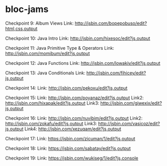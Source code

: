 # bloc-jams

Checkpoint 9: Album Views
Link: http://jsbin.com/bopepobuso/edit?html,css,output

Checkpoint 10: Java Intro
Link: http://jsbin.com/hixesoc/edit?js,output

Checkpoint 11: Java Primitive Type & Operators
Link: http://jsbin.com/momibum/edit?js,output

Checkpoint 12: Java Functions
Link: http://jsbin.com/lowakiv/edit?js,output

Checkpoint 13: Java Conditionals
Link: http://jsbin.com/fihicey/edit?js,output

Checkpoint 14:
Link: http://jsbin.com/pekoxu/edit?js,output

Checkpoint 15:
Link: http://jsbin.com/poyanaz/edit?js,output
Link2: http://jsbin.com/hixapak/edit?js,output
Link3: http://jsbin.com/giwexix/edit?js,output

Checkpoint 16:
Link: http://jsbin.com/nuvibim/edit?js,output
Link2: http://jsbin.com/zokafu/edit?js,output
Link3: http://jsbin.com/vasicoz/edit?js,output
Link4: http://jsbin.com/xezuqam/edit?js,output

Checkpoint 17:
Link: https://jsbin.com/zicuman/1/edit?js,output

Checkpoint 18:
Link: https://jsbin.com/sabatay/edit?js,output

Checkpoint 19:
Link: https://jsbin.com/wukiseg/1/edit?js,console
